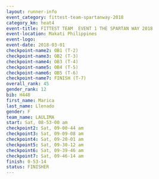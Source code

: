 ```yaml
---
layout: runner-info 
event_category: fittest-team-spartanway-2018 
category_km: heat4 
event-title: FITTEST TEAM  EVENT 1 THE SPARTAN WAY 2018 
event-location: Makati Philippines 
event-logo: 
event-date: 2018-03-01 
checkpoint-name2: OB1 (T-2) 
checkpoint-name3: OB2 (T-3) 
checkpoint-name4: OB3 (T-4) 
checkpoint-name5: OB4 (T-5) 
checkpoint-name6: OB5 (T-6) 
checkpoint-name7: FINISH (T-7) 
overall_rank: 45
gender_rank: 12
bib: H448
first_name: Marica
last_name: Llenado
gender: F
team_name: LAULIMA
start: Sat, 08-53-00 am
checkpoint2: Sat, 09-00-44 am
checkpoint3: Sat, 09-09-08 am
checkpoint4: Sat, 09-20-01 am
checkpoint5: Sat, 09-30-12 am
checkpoint6: Sat, 09-39-46 am
checkpoint7: Sat, 09-46-14 am
finish: 0-53-14
status: FINISHER
---
```

